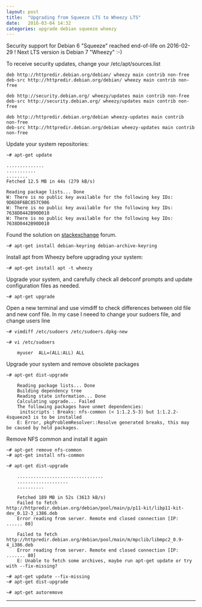 ```yaml
---
layout: post
title:  "Upgrading from Squeeze LTS to Wheezy LTS"
date:   2016-03-04 14:32
categories: upgrade debian squeeze wheezy
---
```


Security support for Debian 6 "Squeeze" reached end-of-life on 2016-02-29 !
Next LTS version is Debian 7 "Wheezy" :-)

To receive security updates, change your /etc/apt/sources.list 

    deb http://httpredir.debian.org/debian/ wheezy main contrib non-free
    deb-src http://httpredir.debian.org/debian/ wheezy main contrib non-free

    deb http://security.debian.org/ wheezy/updates main contrib non-free
    deb-src http://security.debian.org/ wheezy/updates main contrib non-free

    deb http://httpredir.debian.org/debian wheezy-updates main contrib non-free
    deb-src http://httpredir.debian.org/debian wheezy-updates main contrib non-free


Update your system repositories:

    ~# apt-get update

    ..............
    ...........
    ........
    Fetched 12.5 MB in 44s (279 kB/s)

    Reading package lists... Done
    W: There is no public key available for the following key IDs:
    9D6D8F6BC857C906
    W: There is no public key available for the following key IDs:
    7638D0442B90D010
    W: There is no public key available for the following key IDs:
    7638D0442B90D010


Found the solution on [stackexchange] forum.

    ~# apt-get install debian-keyring debian-archive-keyring


Install apt from Wheezy before upgrading your system:

    ~# apt-get install apt -t wheezy


Upgrade your system, and carefully check all debconf prompts and update configuration files as needed. 

    ~# apt-get upgrade


Open a new terminal and use vimdiff to check differences between old file and new conf file.
In my case I neeed to change your sudoers file, and change users line

    ~# vimdiff /etc/sudoers /etc/sudoers.dpkg-new

    ~# vi /etc/sudoers
    
        myuser  ALL=(ALL:ALL) ALL


Upgrade your system and remove obsolete packages

    ~# apt-get dist-upgrade

        Reading package lists... Done
        Building dependency tree       
        Reading state information... Done
        Calculating upgrade... Failed
        The following packages have unmet dependencies:
         initscripts : Breaks: nfs-common (< 1:1.2.5-3) but 1:1.2.2-4squeeze3 is to be installed
        E: Error, pkgProblemResolver::Resolve generated breaks, this may be caused by held packages.

Remove NFS common and install it again

    ~# apt-get remove nfs-common
    ~# apt-get install nfs-common

    ~# apt-get dist-upgrade

        ................................
        ...................
        ..........

        Fetched 189 MB in 52s (3613 kB/s)
        Failed to fetch http://httpredir.debian.org/debian/pool/main/p/p11-kit/libp11-kit-dev_0.12-3_i386.deb  
        Error reading from server. Remote end closed connection [IP: ...... 80]

        Failed to fetch http://httpredir.debian.org/debian/pool/main/m/mpclib/libmpc2_0.9-4_i386.deb  
        Error reading from server. Remote end closed connection [IP: ....... 80]
        E: Unable to fetch some archives, maybe run apt-get update or try with --fix-missing?
    
    ~# apt-get update --fix-missing
    ~# apt-get dist-upgrade
    
    ~# apt-get autoremove


---
[debian wiki]: <https://wiki.debian.org/LTS/Using>
[stackexchange]: <http://unix.stackexchange.com/questions/75807/no-public-key-available-on-apt-get-update>
